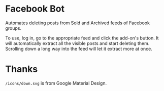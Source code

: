 # Facebook Bot

Automates deleting posts from Sold and Archived feeds of Facebook groups.

To use, log in, go to the appropriate feed and click the add-on's button.
It will automatically extract all the visible posts and start deleting them.
Scrolling down a long way into the feed will let it extract more at once.


# Thanks
`/icons/down.svg` is from Google Material Design.
